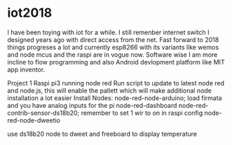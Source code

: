 # iot2018
I have been toying with iot for a while. I still remenber internet switch I designed years ago with direct access from the net. 
Fast forward to 2018 things progreses a lot and currently esp8266 with its variants like wemos and node mcus and the raspi are in vogue now.
Software wise I am more incline to flow programming and also Android devlopment platform like MIT app inventor.

Project 1
Raspi pi3 running node red
Run script to update to latest node red and node.js, this will enable the pallett which will make additional node installation a lot easier
Install Nodes:
node-red-node-arduino; load firmata and you have analog inputs for the pi
node-red-dashboard
node-red-contrib-sensor-ds18b20; remember to set 1 wir to on in raspi config
node-red-node-dweetio

use ds18b20 node to dweet and freeboard to display temperature


